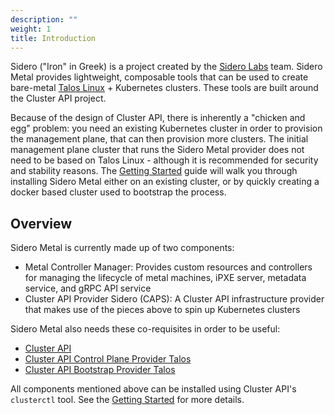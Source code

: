 ```yaml
---
description: ""
weight: 1
title: Introduction
---
```


Sidero ("Iron" in Greek) is a project created by the [Sidero Labs](https://www.SideroLabs.com/) team.
Sidero Metal provides lightweight, composable tools that can be used to create bare-metal [Talos Linux](https://www.talos.dev) + Kubernetes clusters.
These tools are built around the Cluster API project.

Because of the design of Cluster API, there is inherently a "chicken and egg" problem: you need an existing Kubernetes cluster in order to provision the management plane, that can then provision more clusters.
The initial management plane cluster that runs the Sidero Metal provider does not need to be based on Talos Linux - although it is recommended for security and stability reasons. The [Getting Started](../Getting%20Started/) guide will walk you through installing Sidero Metal either on an existing cluster, or by quickly creating a docker based cluster used to bootstrap the process.


## Overview

Sidero Metal is currently made up of two components:

- Metal Controller Manager: Provides custom resources and controllers for managing the lifecycle of metal machines, iPXE server, metadata service, and gRPC API service
- Cluster API Provider Sidero (CAPS): A Cluster API infrastructure provider that makes use of the pieces above to spin up Kubernetes clusters

Sidero Metal also needs these co-requisites in order to be useful:

- [Cluster API](https://github.com/kubernetes-sigs/cluster-api)
- [Cluster API Control Plane Provider Talos](https://github.com/talos-systems/cluster-api-control-plane-provider-talos)
- [Cluster API Bootstrap Provider Talos](https://github.com/talos-systems/cluster-api-bootstrap-provider-talos)

All components mentioned above can be installed using Cluster API's `clusterctl` tool. See the [Getting Started](../Getting%20Started/) for more details.


